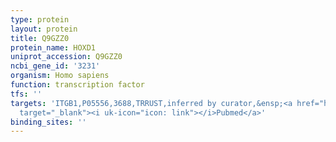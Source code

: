 ```yaml
---
type: protein
layout: protein
title: Q9GZZ0
protein_name: HOXD1
uniprot_accession: Q9GZZ0
ncbi_gene_id: '3231'
organism: Homo sapiens
function: transcription factor
tfs: ''
targets: 'ITGB1,P05556,3688,TRRUST,inferred by curator,&ensp;<a href="https://www.ncbi.nlm.nih.gov/pubmed/?term=21501586%5Buid%5D"
  target="_blank"><i uk-icon="icon: link"></i>Pubmed</a>'
binding_sites: ''
---
```

